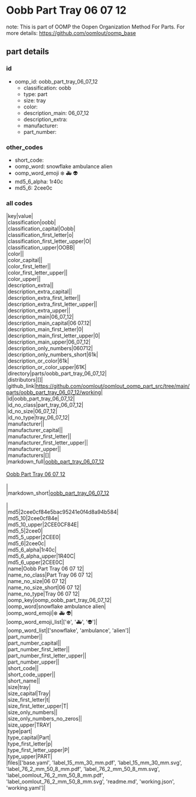 # Oobb Part Tray 06 07 12  

note: This is part of OOMP the Oopen Organization Method For Parts. For more details: https://github.com/oomlout/oomp_base

##  part details





### id
* oomp_id: oobb_part_tray_06_07_12
  * classification: oobb
  * type: part
  * size: tray
  * color: 
  * description_main: 06_07_12
  * description_extra: 
  * manufacturer: 
  * part_number: 

### other_codes
* short_code: 
* oomp_word: snowflake ambulance alien
* oomp_word_emoji :snowflake: :ambulance: :alien:
* md5_6_alpha: 1r40c
* md5_6: 2cee0c

### all codes 
|key|value|  
|classification|oobb|  
|classification_capital|Oobb|  
|classification_first_letter|o|  
|classification_first_letter_upper|O|  
|classification_upper|OOBB|  
|color||  
|color_capital||  
|color_first_letter||  
|color_first_letter_upper||  
|color_upper||  
|description_extra||  
|description_extra_capital||  
|description_extra_first_letter||  
|description_extra_first_letter_upper||  
|description_extra_upper||  
|description_main|06_07_12|  
|description_main_capital|06 07.12|  
|description_main_first_letter|0|  
|description_main_first_letter_upper|0|  
|description_main_upper|06_07_12|  
|description_only_numbers|060712|  
|description_only_numbers_short|61k|  
|description_or_color|61k|  
|description_or_color_upper|61K|  
|directory|parts/oobb_part_tray_06_07_12|  
|distributors|[]|  
|github_link|https://github.com/oomlout/oomlout_oomp_part_src/tree/main/parts/oobb_part_tray_06_07_12/working|  
|id|oobb_part_tray_06_07_12|  
|id_no_class|part_tray_06_07_12|  
|id_no_size|06_07_12|  
|id_no_type|tray_06_07_12|  
|manufacturer||  
|manufacturer_capital||  
|manufacturer_first_letter||  
|manufacturer_first_letter_upper||  
|manufacturer_upper||  
|manufacturers|[]|  
|markdown_full|[oobb_part_tray_06_07_12](https://github.com/oomlout/oomlout_oomp_part_src/tree/main/parts/oobb_part_tray_06_07_12/working)<br>[](https://github.com/oomlout/oomlout_oomp_part_src/tree/main/parts/oobb_part_tray_06_07_12/working)<br>[Oobb Part Tray 06 07 12](https://github.com/oomlout/oomlout_oomp_part_src/tree/main/parts/oobb_part_tray_06_07_12/working)<br><br>|  
|markdown_short|[oobb_part_tray_06_07_12](https://github.com/oomlout/oomlout_oomp_part_src/tree/main/parts/oobb_part_tray_06_07_12/working)<br><br>|  
|md5|2cee0cf84e5bac95241e0f4d8a94b584|  
|md5_10|2cee0cf84e|  
|md5_10_upper|2CEE0CF84E|  
|md5_5|2cee0|  
|md5_5_upper|2CEE0|  
|md5_6|2cee0c|  
|md5_6_alpha|1r40c|  
|md5_6_alpha_upper|1R40C|  
|md5_6_upper|2CEE0C|  
|name|Oobb Part Tray 06 07 12|  
|name_no_class|Part Tray 06 07 12|  
|name_no_size|06 07 12|  
|name_no_size_short|06 07 12|  
|name_no_type|Tray 06 07 12|  
|oomp_key|oomp_oobb_part_tray_06_07_12|  
|oomp_word|snowflake ambulance alien|  
|oomp_word_emoji|:snowflake: :ambulance: :alien:|  
|oomp_word_emoji_list|[':snowflake:', ':ambulance:', ':alien:']|  
|oomp_word_list|['snowflake', 'ambulance', 'alien']|  
|part_number||  
|part_number_capital||  
|part_number_first_letter||  
|part_number_first_letter_upper||  
|part_number_upper||  
|short_code||  
|short_code_upper||  
|short_name||  
|size|tray|  
|size_capital|Tray|  
|size_first_letter|t|  
|size_first_letter_upper|T|  
|size_only_numbers||  
|size_only_numbers_no_zeros||  
|size_upper|TRAY|  
|type|part|  
|type_capital|Part|  
|type_first_letter|p|  
|type_first_letter_upper|P|  
|type_upper|PART|  
|files|['base.yaml', 'label_15_mm_30_mm.pdf', 'label_15_mm_30_mm.svg', 'label_76_2_mm_50_8_mm.pdf', 'label_76_2_mm_50_8_mm.svg', 'label_oomlout_76_2_mm_50_8_mm.pdf', 'label_oomlout_76_2_mm_50_8_mm.svg', 'readme.md', 'working.json', 'working.yaml']|  
